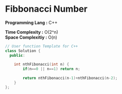 # Fibbonacci Number

**Programming Lang :** C++

**Time Complexity :** O(2^n)  
**Space Complexitiy :** O(n)
 
```cpp
// User function Template for C++
class Solution {
  public:
  
    int nthFibonacci(int n) {
        if(n==0 || n==1) return n;
        
        return nthFibonacci(n-1)+nthFibonacci(n-2);
    }
};
```

